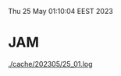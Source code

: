 Thu 25 May 01:10:04 EEST 2023
# JAM
<a href='./cache/202305/25_01.log'>./cache/202305/25_01.log</a>

